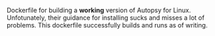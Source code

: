 Dockerfile for building a __working__ version of Autopsy for Linux. Unfotunately, their guidance for installing sucks and misses a lot of problems. This dockerfile successfully builds and runs as of writing.
